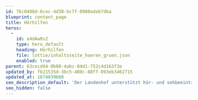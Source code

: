 ```yaml
---
id: 76c0488d-6cec-4d38-bc7f-0980adeb7dba
blueprint: content_page
title: Hörhilfen
heros:
  -
    id: e4dAw0s2
    type: hero_default
    heading: Hörhilfen
    file: lottie/inhaltsseite_hoeren_gruen.json
    enabled: true
parent: 63cecd44-0b80-4abc-84d1-752c4d163f3e
updated_by: fb21535d-3bc5-408c-88ff-093eb3462715
updated_at: 1674039660
seo_description_default: 'Der Landenhof unterstützt hör- und sehbeeinträchtigte Kinder & Jugendliche in ihrem selbstbestimmten Leben durch Förderung ihrer Fähigkeiten & Entwicklung'
seo_hidden: false
---
```

